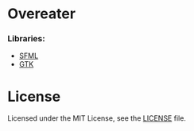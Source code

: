 # Overeater

### Libraries:
* [SFML](https://www.sfml-dev.org/)
* [GTK](https://www.gtk.org/)

# License
Licensed under the MIT License, see the [LICENSE](./LICENSE) file.
